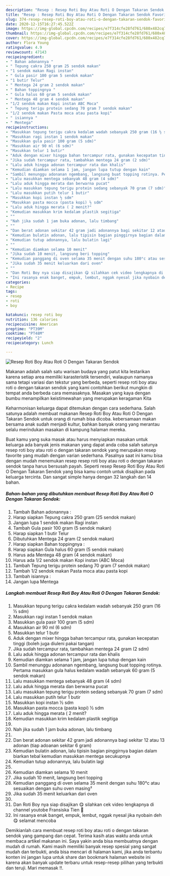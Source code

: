 ```yaml
---
description: "Resep : Resep Roti Boy Atau Roti O Dengan Takaran Sendok Favorite"
title: "Resep : Resep Roti Boy Atau Roti O Dengan Takaran Sendok Favorite"
slug: 374-resep-resep-roti-boy-atau-roti-o-dengan-takaran-sendok-favorite
date: 2020-12-15T16:27:45.522Z
image: https://img-global.cpcdn.com/recipes/e7f314cfe28fd761/680x482cq70/resep-roti-boy-atau-roti-o-dengan-takaran-sendok-foto-resep-utama.jpg
thumbnail: https://img-global.cpcdn.com/recipes/e7f314cfe28fd761/680x482cq70/resep-roti-boy-atau-roti-o-dengan-takaran-sendok-foto-resep-utama.jpg
cover: https://img-global.cpcdn.com/recipes/e7f314cfe28fd761/680x482cq70/resep-roti-boy-atau-roti-o-dengan-takaran-sendok-foto-resep-utama.jpg
author: Flora Young
ratingvalue: 4.9
reviewcount: 47143
recipeingredient:
- " Bahan adonannya "
- " Tepung cakra 250 gram 25 sendok makan"
- "1 sendok makan Ragi instan"
- " Gula pasir 100 gram 5 sendok makan"
- "1 butir Telur"
- " Mentega 24 gram 2 sendok makan"
- " Bahan toppingnya "
- " Gula halus 60 gram 5 sendok makan"
- " Mentega 48 gram 4 sendok makan"
- "1/2 sendok makan Kopi instan ABC Moca"
- " Tepung terigu protein sedang 70 gram 7 sendok makan"
- "1/2 sendok makan Pasta moca atau pasta kopi"
- " isiannya "
- " Mentega"
recipeinstructions:
- "Masukkan tepung terigu cakra kedalam wadah sebanyak 250 gram (16 ½ sdm)"
- "Masukkan ragi instan 1 sendok makan"
- "Masukkan gula pasir 100 gram (5 sdm)"
- "Masukkan air 90 ml (6 sdm)"
- "Masukkan telur 1 butir"
- "Aduk dengan mixer hingga bahan tercampur rata, gunakan kecepatan tinggi (boleh juga diuleni pakai tangan)"
- "Jika sudah tercampur rata, tambahkan mentega 24 gram (2 sdm)"
- "Lalu aduk hingga adonan tercampur rata dan khalis"
- "Kemudian diamkan selama 1 jam, jangan lupa tutup dengan kain"
- "Sambil menunggu adonanan ngembang, langsung buat topping rotinya. Pertama masukkan gula halus kedalam wadah sebanyak 60 gram (5 sendok makan)"
- "Lalu masukkan mentega sebanyak 48 gram (4 sdm)"
- "Lalu aduk hingga merata dan berwarna pucat"
- "Lalu masukkan tepung terigu protein sedang sebanyak 70 gram (7 sdm)"
- "Lalu masukkan putih telur 1 butir"
- "Masukkan kopi instan ½ sdm"
- "Masukkan pasta mocca (pasta kopi) ½ sdm"
- "Lalu aduk hingga merata ( 2 menit?"
- "Kemudian masukkan krim kedalam plastik segitiga"
- ""
- "Nah jika sudah 1 jam buka adonan, lalu timbang"
- ""
- "Dan berat adonan sekitar 42 gram jadi adonannya bagi sekitar 12 atau 13 adonan (tiap adoanan sekitar 6 gram)"
- "Kemudian bulatin adonan, lalu tipisin bagian pinggirnya bagian dalam biarkan tebal kemudian masukkan mentega secukupnya"
- "Kemudian tutup adonannya, lalu bulatin lagi"
- ""
- "Kemudian diamkan selama 10 menit"
- "Jika sudah 10 menit, langsung beri topping"
- "Kemudian panggang di oven selama 35 menit dengan suhu 180°c atau sesuaikan dengan suhu oven masing²"
- "Jika sudah 35 menit keluarkan dari oven"
- ""
- "Dan Roti Boy nya siap disajikan 😋 silahkan cek video lengkapnya di channel youtobe Fransiska Tien 🙏"
- "Ini rasanya enak banget, empuk, lembut, nggak nyesal jika nyobain deh 😋 selamat mencoba"
categories:
- Recipe
tags:
- resep
- roti
- boy

katakunci: resep roti boy 
nutrition: 136 calories
recipecuisine: American
preptime: "PT39M"
cooktime: "PT48M"
recipeyield: "2"
recipecategory: Lunch

---
```



![Resep Roti Boy Atau Roti O Dengan Takaran Sendok](https://img-global.cpcdn.com/recipes/e7f314cfe28fd761/680x482cq70/resep-roti-boy-atau-roti-o-dengan-takaran-sendok-foto-resep-utama.jpg)

Makanan adalah salah satu warisan budaya yang patut kita lestarikan karena setiap area memiliki karasteristik tersendiri, walaupun namanya sama tetapi variasi dan tekstur yang berbeda, seperti resep roti boy atau roti o dengan takaran sendok yang kami contohkan berikut mungkin di tempat anda berbeda cara memasaknya. Masakan yang kaya dengan bumbu menampilkan keistimewahan yang merupakan keragaman Kita

Keharmonisan keluarga dapat ditemukan dengan cara sederhana. Salah satunya adalah membuat makanan Resep Roti Boy Atau Roti O Dengan Takaran Sendok untuk orang di rumah bisa dicoba. kebersamaan makan bersama anak sudah menjadi kultur, bahkan banyak orang yang merantau selalu merindukan masakan di kampung halaman mereka.



Buat kamu yang suka masak atau harus menyiapkan masakan untuk keluarga ada banyak jenis makanan yang dapat anda coba salah satunya resep roti boy atau roti o dengan takaran sendok yang merupakan resep favorite yang mudah dengan varian sederhana. Pasalnya saat ini kamu bisa dengan mudah menemukan resep resep roti boy atau roti o dengan takaran sendok tanpa harus bersusah payah.
Seperti resep Resep Roti Boy Atau Roti O Dengan Takaran Sendok yang bisa kamu contoh untuk disajikan pada keluarga tercinta. Dan sangat simple hanya dengan 32 langkah dan 14 bahan.


<!--inarticleads1-->

##### Bahan-bahan yang dibutuhkan membuat Resep Roti Boy Atau Roti O Dengan Takaran Sendok:

1. Tambah  Bahan adonannya :
1. Harap siapkan  Tepung cakra 250 gram (25 sendok makan)
1. Jangan lupa 1 sendok makan Ragi instan
1. Tambah  Gula pasir 100 gram (5 sendok makan)
1. Harap siapkan 1 butir Telur
1. Dibutuhkan  Mentega 24 gram (2 sendok makan)
1. Harap siapkan  Bahan toppingnya :
1. Harap siapkan  Gula halus 60 gram (5 sendok makan)
1. Harus ada  Mentega 48 gram (4 sendok makan)
1. Harus ada 1/2 sendok makan Kopi instan (ABC Moca)
1. Tambah  Tepung terigu protein sedang 70 gram (7 sendok makan)
1. Tambah 1/2 sendok makan Pasta moca atau pasta kopi
1. Tambah  isiannya :
1. Jangan lupa  Mentega




<!--inarticleads2-->

##### Langkah membuat  Resep Roti Boy Atau Roti O Dengan Takaran Sendok:

1. Masukkan tepung terigu cakra kedalam wadah sebanyak 250 gram (16 ½ sdm)
1. Masukkan ragi instan 1 sendok makan
1. Masukkan gula pasir 100 gram (5 sdm)
1. Masukkan air 90 ml (6 sdm)
1. Masukkan telur 1 butir
1. Aduk dengan mixer hingga bahan tercampur rata, gunakan kecepatan tinggi (boleh juga diuleni pakai tangan)
1. Jika sudah tercampur rata, tambahkan mentega 24 gram (2 sdm)
1. Lalu aduk hingga adonan tercampur rata dan khalis
1. Kemudian diamkan selama 1 jam, jangan lupa tutup dengan kain
1. Sambil menunggu adonanan ngembang, langsung buat topping rotinya. Pertama masukkan gula halus kedalam wadah sebanyak 60 gram (5 sendok makan)
1. Lalu masukkan mentega sebanyak 48 gram (4 sdm)
1. Lalu aduk hingga merata dan berwarna pucat
1. Lalu masukkan tepung terigu protein sedang sebanyak 70 gram (7 sdm)
1. Lalu masukkan putih telur 1 butir
1. Masukkan kopi instan ½ sdm
1. Masukkan pasta mocca (pasta kopi) ½ sdm
1. Lalu aduk hingga merata ( 2 menit?
1. Kemudian masukkan krim kedalam plastik segitiga
1. 
1. Nah jika sudah 1 jam buka adonan, lalu timbang
1. 
1. Dan berat adonan sekitar 42 gram jadi adonannya bagi sekitar 12 atau 13 adonan (tiap adoanan sekitar 6 gram)
1. Kemudian bulatin adonan, lalu tipisin bagian pinggirnya bagian dalam biarkan tebal kemudian masukkan mentega secukupnya
1. Kemudian tutup adonannya, lalu bulatin lagi
1. 
1. Kemudian diamkan selama 10 menit
1. Jika sudah 10 menit, langsung beri topping
1. Kemudian panggang di oven selama 35 menit dengan suhu 180°c atau sesuaikan dengan suhu oven masing²
1. Jika sudah 35 menit keluarkan dari oven
1. 
1. Dan Roti Boy nya siap disajikan 😋 silahkan cek video lengkapnya di channel youtobe Fransiska Tien 🙏
1. Ini rasanya enak banget, empuk, lembut, nggak nyesal jika nyobain deh 😋 selamat mencoba




Demikianlah cara membuat resep roti boy atau roti o dengan takaran sendok yang gampang dan cepat. Terima kasih atas waktu anda untuk membaca artikel makanan ini. Saya yakin anda bisa membuatnya dengan mudah di rumah. Kami masih memiliki banyak resep spesial yang sangat mudah dan terbukti, anda bisa mencari di halaman kami, jika anda terbantu konten ini jangan lupa untuk share dan bookmark halaman website ini karena akan banyak update terbaru untuk resep-resep pilihan yang terbukti dan teruji. Mari memasak !!. 
